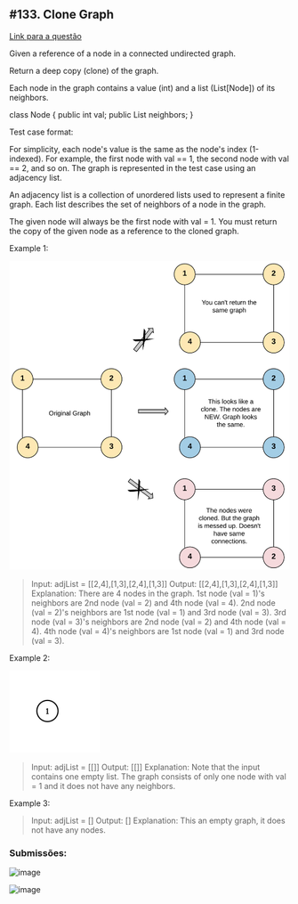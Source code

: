 ## #133. Clone Graph

[Link para a questão](https://leetcode.com/problems/clone-graph/description/)

Given a reference of a node in a connected undirected graph.

Return a deep copy (clone) of the graph.

Each node in the graph contains a value (int) and a list (List[Node]) of its neighbors.

class Node {
    public int val;
    public List<Node> neighbors;
}
 

Test case format:

For simplicity, each node's value is the same as the node's index (1-indexed). For example, the first node with val == 1, the second node with val == 2, and so on. The graph is represented in the test case using an adjacency list.

An adjacency list is a collection of unordered lists used to represent a finite graph. Each list describes the set of neighbors of a node in the graph.

The given node will always be the first node with val = 1. You must return the copy of the given node as a reference to the cloned graph.

 

Example 1:

![image](./images/ex1.png)


>Input: adjList = [[2,4],[1,3],[2,4],[1,3]]
>Output: [[2,4],[1,3],[2,4],[1,3]]
>Explanation: There are 4 nodes in the graph.
>1st node (val = 1)'s neighbors are 2nd node (val = 2) and 4th node (val = 4).
>2nd node (val = 2)'s neighbors are 1st node (val = 1) and 3rd node (val = 3).
>3rd node (val = 3)'s neighbors are 2nd node (val = 2) and 4th node (val = 4).
>4th node (val = 4)'s neighbors are 1st node (val = 1) and 3rd node (val = 3).

Example 2:

![image](./images/ex2.png)


>Input: adjList = [[]]
>Output: [[]]
>Explanation: Note that the input contains one empty list. The graph consists of only one node with val = 1 and it does not have any neighbors.

Example 3:

>Input: adjList = []
>Output: []
>Explanation: This an empty graph, it does not have any nodes.

### Submissões: 

![image](./images/)

![image](./images/)
